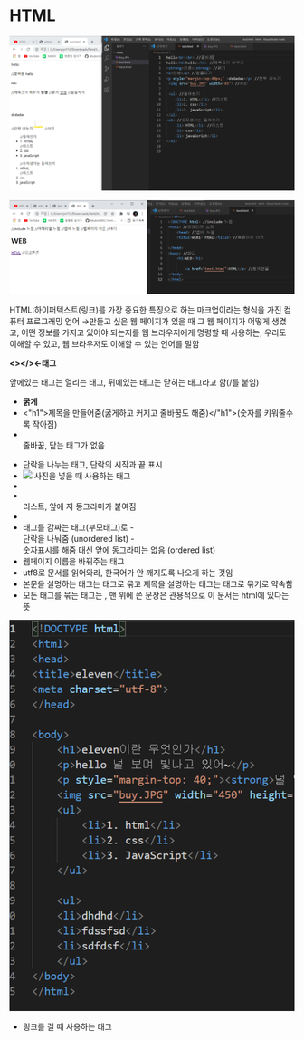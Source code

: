 # HTML

![Untitled](HTML/Untitled.png)

![Untitled](HTML/Untitled%201.png)

HTML:하이퍼텍스트(링크)를 가장 중요한 특징으로 하는 마크업이라는 형식을 가진 컴퓨터 프로그래밍 언어 →만들고 싶은 웹 페이지가 있을 때 그 웹 페이지가 어떻게 생겼고, 어떤 정보를 가지고 있어야 되는지를 웹 브라우저에게 명령할 때 사용하는, 우리도 이해할 수 있고, 웹 브라우저도 이해할 수 있는 언어를 말함

**<></>←태그** 

앞에있는 태그는 열리는 태그, 뒤에있는 태그는 닫히는 태그라고 함(/를 붙임) 

- <strong>굵게</strong>
- <"h1">제목을 만들어줌(굵게하고 커지고 줄바꿈도 해줌)</"h1">(숫자를 키워줄수록 작아짐)
- <br> 줄바꿈, 닫는 태그가 없음
- <p></p>단락을 나누는 태그, 단락의 시작과 끝 표시
- <img src=”buy.jpg” width=”450”> 사진을 넣을 때 사용하는 태그
- <li></li> 리스트, 앞에 저 동그라미가 붙여짐
- <li>태그를 감싸는 태그(부모태그)로
    - <ul></ul> 단락을 나눠줌 (unordered list)
    - <ol></ol>숫자표시를 해줌 대신 앞에 동그라미는 없음 (ordered list)
- <title></title> 웹페이지 이름을 바꿔주는 태그
- <meta charset="utf-8"> utf8로 문서를 읽어와라, 한국어가 안 깨지도록 나오게 하는 것임
- 본문을 설명하는 태그는 <head>태그로 묶고 제목을 설명하는 태그는 <body>태그로 묶기로 약속함
- 모든 태그를 묶는 태그는 <html>, 맨 위에 쓴 문장은 관용적으로 이 문서는 html에 있다는 뜻

![Untitled](HTML/Untitled%202.png)

- <a href=”링크주소”></a> 링크를 걸 때 사용하는 태그
